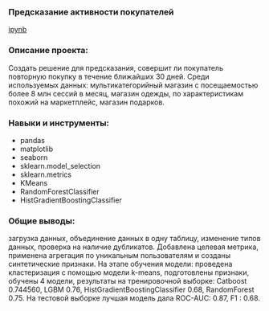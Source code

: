 
### Предсказание активности покупателей
[ipynb](https://github.com/DariaLavrenuik/Portfolio/blob/main/%D0%9F%D1%80%D0%B5%D0%B4%D1%81%D0%BA%D0%B0%D0%B7%D0%B0%D0%BD%D0%B8%D0%B5%20%D0%B0%D0%BA%D1%82%D0%B8%D0%B2%D0%BD%D0%BE%D1%81%D1%82%D0%B8%20%D0%BF%D0%BE%D0%BA%D1%83%D0%BF%D0%B0%D1%82%D0%B5%D0%BB%D0%B5%D0%B9/Marketplace.ipynb)

### Описание проекта:
Создать решение для предсказания, совершит ли покупатель повторную покупку в течение ближайших 30 дней. Среди используемых данных: мультикатегорийный магазин с посещаемостью более 8 млн сессий в месяц, магазин одежды, по характеристикам похожий на маркетплейс, магазин подарков.

### Навыки и инструменты:
- pandas
- matplotlib
- seaborn
- sklearn.model_selection
- sklearn.metrics
- KMeans
- RandomForestClassifier
- HistGradientBoostingClassifier

### Общие выводы:
загрузка данных, объединение данных в одну таблицу, изменение типов данных, проверка на наличие дубликатов. Добавлена целевая метрика, применена агрегация по уникальным пользователям и созданы синтетические признаки. На этапе обучения модели:
проведена кластеризация с помощью модели k-means, подготовлены признаки, обучены 4 модели, результаты на тренировочной выборке: Catboost 0.744560, LGBM 0.76, HistGradientBoostingClassifier 0.68, RandomForest 0.75. На тестовой выборке лучшая модель дала ROC-AUC: 0.87, F1 : 0.68.
